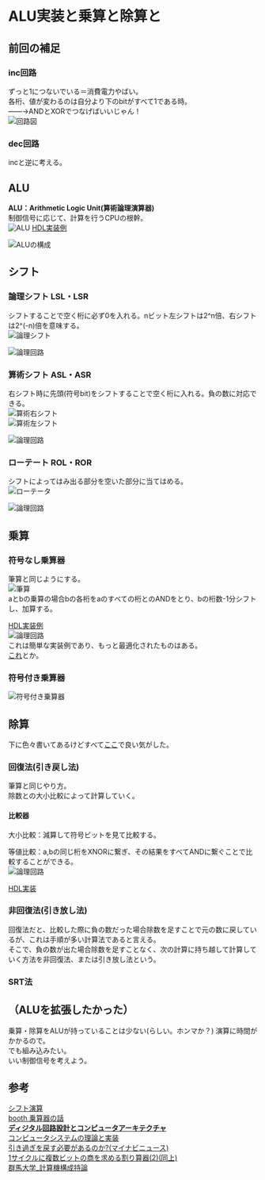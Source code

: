 # ALU実装と乗算と除算と
## 前回の補足
### inc回路
ずっと1につないでいる＝消費電力やばい。  
各桁、値が変わるのは自分より下のbitがすべて1である時。  
    ――→ANDとXORでつなげばいいじゃん！  
![回路図](./img/inc.png)  
  
### dec回路
incと逆に考える。  

## ALU
**ALU：Arithmetic Logic Unit(算術論理演算器)**  
制御信号に応じて、計算を行うCPUの根幹。  
![ALU](./img/alu.png)
[HDL実装例](https://github.com/NeM-T/hdl_practice/blob/master/alu/alu1.sv)  
  
![ALUの構成](./img/alu_a.png)  
  
## シフト
### 論理シフト LSL・LSR
シフトすることで空く桁に必ず0を入れる。nビット左シフトは2^n倍、右シフトは2^(-n)倍を意味する。  
![論理シフト](http://kccn.konan-u.ac.jp/information/cs/cyber03/images/ashcl.gif)  
  
![論理回路](./img/shift1.JPG)  
  
### 算術シフト ASL・ASR
右シフト時に先頭(符号bit)をシフトすることで空く桁に入れる。負の数に対応できる。  
![算術右シフト](http://kccn.konan-u.ac.jp/information/cs/cyber03/images/bshcr.gif)  
![算術左シフト](http://kccn.konan-u.ac.jp/information/cs/cyber03/images/bshcl.gif)  
  
![論理回路](./img/shift2.JPG)  
   
### ローテート ROL・ROR
シフトによってはみ出る部分を空いた部分に当てはめる。  
![ローテータ](https://cdn-ak.f.st-hatena.com/images/fotolife/s/s3cr3t/20190327/20190327225302.png)  
  
![論理回路](./img/rotate.png)
  
## 乗算
### 符号なし乗算器
筆算と同じようにする。  
![筆算](https://pds.exblog.jp/pds/1/201709/13/75/f0054075_23201334.png)  
aとbの乗算の場合bの各桁をaのすべての桁とのANDをとり、bの桁数-1分シフトし、加算する。
  
[HDL実装例](https://github.com/NeM-T/hdl_practice/blob/master/multiplier/multiplier2.sv)  
![論理回路](./img/multi.JPG)  
これは簡単な実装例であり、もっと最適化されたものはある。  
[これ](http://kivantium.hateblo.jp/entry/2016/12/08/000000)とか。  
  
### 符号付き乗算器
![符号付き乗算器](./img/multi.png)  
  
## 除算  
下に色々書いてあるけどすべて[ここ](http://www.mais.cs.gunma-u.ac.jp/Lecture/lib/exe/fetch.php?media=lecturenote4.pdf)で良い気がした。  
  
### 回復法(引き戻し法)  
筆算と同じやり方。  
除数との大小比較によって計算していく。  
  
#### 比較器
大小比較：減算して符号ビットを見て比較する。  
  
等値比較：a,bの同じ桁をXNORに繋ぎ、その結果をすべてANDに繋ぐことで比較することができる。  
![論理回路](./img/cmp_eq.png)  
  
  
[HDL実装]()  
  
### 非回復法(引き放し法)
回復法だと、比較した際に負の数だった場合除数を足すことで元の数に戻しているが、これは手順が多い計算法であると言える。  
そこで、負の数が出た場合除数を足すことなく、次の計算に持ち越して計算していく方法を非回復法、または引き放し法という。  

### SRT法

## （ALUを拡張したかった）
乗算・除算をALUが持っていることは少ない(らしい。ホンマか？) 演算に時間がかかるので。  
でも組み込みたい。   
いい制御信号を考えよう。
  
## 参考
[シフト演算](http://kccn.konan-u.ac.jp/information/cs/cyber03/cy3_shc.htm)  
[booth 乗算器の話](https://tom01h.exblog.jp/28143770/)  
[**ディジタル回路設計とコンピュータアーキテクチャ**](https://www.shoeisha.co.jp/book/detail/9784798147529)  
[コンピュータシステムの理論と実装](https://www.oreilly.co.jp/books/9784873117126/)  
[引き過ぎを戻す必要があるのか?(マイナビニュース)](https://news.mynavi.jp/article/architecture-85/)  
[1サイクルに複数ビットの商を求める割り算器(2)(同上)](https://news.mynavi.jp/article/architecture-88/)  
[群馬大学_計算機構成持論](http://www.mais.cs.gunma-u.ac.jp/Lecture/doku.php?id=computerarithmatic2019)  
